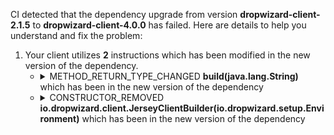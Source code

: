 CI detected that the dependency upgrade from version **dropwizard-client-2.1.5** to **dropwizard-client-4.0.0** has failed. Here are details to help you understand and fix the problem:
1. Your client utilizes **2** instructions which has been modified in the new version of the dependency.
   * <details>
        <summary>METHOD_RETURN_TYPE_CHANGED <b>build(java.lang.String)</b> which has been <b></b> in the new version of the dependency</summary>
            
        * <details>
          <summary>The failure is identified from the logs generated in the build process. </summary>
          
            *   >[[ERROR] /lithium/src/main/java/com/wire/lithium/Server.java:[160,16] cannot access io.dropwizard.core.setup.Environment<br>&nbsp;&nbsp;&nbsp;&nbsp;  class file for io.dropwizard.core.setup.Environment not found
](https://github.com/chains-project/breaking-good/actions/runs/8110103454/job/22166641300#step:4:2818)
            *   An error was detected in line 160 which is making use of an outdated API.
             ``` java
             160   new io.dropwizard.client.JerseyClientBuilder(env).using(config.getJerseyClient()).withProvider(org.glassfish.jersey.media.multipart.MultiPartFeature.class).withProvider(com.fasterxml.jackson.jaxrs.json.JacksonJsonProvider.class).build(com.wire.lithium.Server.getName());
            ```

          </details>
            
     </details>
   * <details>
        <summary>CONSTRUCTOR_REMOVED <b>io.dropwizard.client.JerseyClientBuilder(io.dropwizard.setup.Environment)</b> which has been <b></b> in the new version of the dependency</summary>
            
        * <details>
          <summary>The failure is identified from the logs generated in the build process. </summary>
          
            *   >[[ERROR] /lithium/src/main/java/com/wire/lithium/Server.java:[160,16] cannot access io.dropwizard.core.setup.Environment<br>&nbsp;&nbsp;&nbsp;&nbsp;  class file for io.dropwizard.core.setup.Environment not found
](https://github.com/chains-project/breaking-good/actions/runs/8110103454/job/22166641300#step:4:2818)
            *   An error was detected in line 160 which is making use of an outdated API.
             ``` java
             160   new io.dropwizard.client.JerseyClientBuilder(env);
            ```

          </details>
            
     </details>


